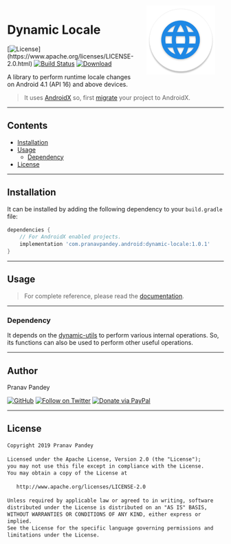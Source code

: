 <img src="https://raw.githubusercontent.com/pranavpandey/dynamic-locale/master/graphics/dynamic-locale.png" width="160" height="160" align="right" hspace="20">

# Dynamic Locale

[![License](https://img.shields.io/badge/license-Apache%202-4EB1BA.svg?)](https://www.apache.org/licenses/LICENSE-2.0.html)
[![Build Status](https://travis-ci.org/pranavpandey/dynamic-locale.svg?branch=master)](https://travis-ci.org/pranavpandey/dynamic-locale)
[![Download](https://api.bintray.com/packages/pranavpandey/android/dynamic-locale/images/download.svg)](https://bintray.com/pranavpandey/android/dynamic-locale/_latestVersion)

A library to perform runtime locale changes on Android 4.1 (API 16) and above devices.

> It uses [AndroidX](https://developer.android.com/jetpack/androidx/) so, first
[migrate](https://developer.android.com/jetpack/androidx/migrate) your project to AndroidX.

---

## Contents

- [Installation](https://github.com/pranavpandey/dynamic-locale#installation)
- [Usage](https://github.com/pranavpandey/dynamic-locale#usage)
    - [Dependency](https://github.com/pranavpandey/dynamic-locale#dependency)
- [License](https://github.com/pranavpandey/dynamic-locale#license)

---

## Installation

It can be installed by adding the following dependency to your `build.gradle` file:

```groovy
dependencies {
    // For AndroidX enabled projects.
    implementation 'com.pranavpandey.android:dynamic-locale:1.0.1'
}
```

---

## Usage

> For complete reference, please read the [documentation](https://pranavpandey.github.io/dynamic-locale).

---

### Dependency

It depends on the [dynamic-utils](https://github.com/pranavpandey/dynamic-utils) to perform
various internal operations. So, its functions can also be used to perform other useful operations.

---

## Author

Pranav Pandey

[![GitHub](https://img.shields.io/github/followers/pranavpandey?label=GitHub&style=social)](https://github.com/pranavpandey)
[![Follow on Twitter](https://img.shields.io/twitter/follow/pranavpandeydev?label=Follow&style=social)](https://twitter.com/intent/follow?screen_name=pranavpandeydev)
[![Donate via PayPal](https://img.shields.io/static/v1?label=Donate&message=PayPal&color=blue)](https://paypal.me/pranavpandeydev)

---

## License

    Copyright 2019 Pranav Pandey

    Licensed under the Apache License, Version 2.0 (the "License");
    you may not use this file except in compliance with the License.
    You may obtain a copy of the License at

       http://www.apache.org/licenses/LICENSE-2.0

    Unless required by applicable law or agreed to in writing, software
    distributed under the License is distributed on an "AS IS" BASIS,
    WITHOUT WARRANTIES OR CONDITIONS OF ANY KIND, either express or implied.
    See the License for the specific language governing permissions and
    limitations under the License.
